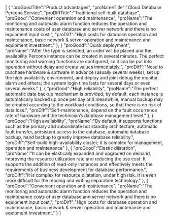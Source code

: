 [
	{
		"proGoodTitle":"Product advantages",
		"proNameTitle":"Cloud Database Percona Service",
		"proDiffTitle":"Traditional self-built database",
		"proGood":"Convenient operation and maintenance",
		"proName":"The monitoring and automatic alarm function reduces the operation and maintenance costs of user database and server network and there is no equipment input cost.",
		"proDiff":"High costs for database operation and maintenance, basic network & server operation and maintenance and equipment investment."
	},
	{
		"proGood":"Quick deployment",
		"proName":"After the type is selected, an order will be placed and the availability Percona instance can be created in several minutes. The perfect monitoring and warning functions are configured, so it can be put into operation without delay and create values immediately.",
		"proDiff":"Need to purchase hardware & software in advance (usually several weeks), set up the high availability environment, and deploy and joint debug the monitor, alarm and others; the system login time lasts for several days or even several weeks."
	},
	{
		"proGood":"High reliability",
		"proName":"The perfect automatic data backup mechanism is provided; by default, each instance is automatically backed up once per day and meanwhile, manual backup may be created according to the workload conditions, so that there is no risk of data loss.",
		"proDiff":"Self-maintenance, depend on the fault occurrence rate of hardware and the technician’s database management level."
	},
	{
		"proGood":"High availability",
		"proName":"By default, it supports functions such as the primary and subordinate hot standby architecture, automatic fault transfer, persistent access to the database, automatic database backup, hand backup to greatly improve database reliability.",
		"proDiff":"Self-build high-availability cluster; it is complex for management, operation and maintenance"
	},
	{
		"proGood":"Elastic dilatation",
		"proName":"It can be elastically expanded and upgraded on demand, improving the resource utilization rate and reducing the use cost. It supports the addition of read-only instances and effectively meets the requirements of business development for database performance.",
		"proDiff":"It is complex for resource dilatation, under high risk. It is even more difficult for the reading and writing separation technology."
	},
	{
		"proGood":"Convenient operation and maintenance",
		"proName":"The monitoring and automatic alarm function reduces the operation and maintenance costs of user database and server network and there is no equipment input cost.",
		"proDiff":"High costs for database operation and maintenance, basic network & server operation and maintenance and equipment investment."
	}
]